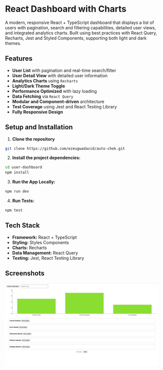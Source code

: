# React Dashboard with Charts

A modern, responsive React + TypeScript dashboard that displays a list of users with pagination, search and filtering capabilities, detailed user views, and integrated analytics charts. Built using best practices with React Query, Recharts, Jest and Styled Components, supporting both light and dark themes.

## Features

-  **User List** with pagination and real-time search/filter  
-  **User Detail View** with detailed user information  
-  **Analytics Charts** using `Recharts`  
-  **Light/Dark Theme Toggle**  
-  **Performance Optimized** with lazy loading  
-  **Data Fetching** via `React Query`  
-  **Modular and Component-driven** architecture  
-  **Test Coverage** using Jest and React Testing Library  
-  **Fully Responsive Design**


## Setup and Installation

1. **Clone the repository**

```bash
git clone https://github.com/ezeugwadavid/auto-chek.git
```

2. **Install the project dependencies:**

```bash
cd user-dashboard
npm install
```

3. **Run the App Locally:**

```bash
npm run dev
```

4. **Run Tests:**

```bash
npm test
```



## Tech Stack

- **Framework:** React + TypeScript  
- **Styling:** Styles Components  
- **Charts:** Recharts  
- **Data Management:** React Query  
- **Testing:** Jest, React Testing Library  

## Screenshots

![Dashboard Screenshot](./src/assets/dashboard_image.jpeg)




